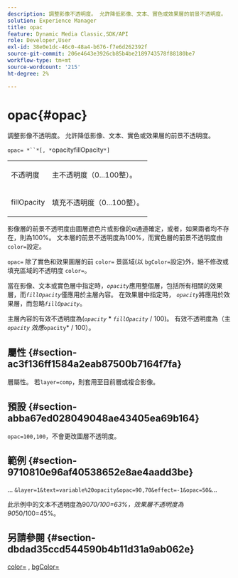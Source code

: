 ```yaml
---
description: 調整影像不透明度。 允許降低影像、文本、實色或效果層的前景不透明度。
solution: Experience Manager
title: opac
feature: Dynamic Media Classic,SDK/API
role: Developer,User
exl-id: 38e0e1dc-46c0-48a4-b676-f7e6d262392f
source-git-commit: 206e4643e3926cb85b4be2189743578f88180be7
workflow-type: tm+mt
source-wordcount: '215'
ht-degree: 2%

---
```


# opac{#opac}

調整影像不透明度。 允許降低影像、文本、實色或效果層的前景不透明度。

`opac= *``*[, *`opacityfillOpacity`*]`

<table id="simpletable_DA4B5D86C496480886FADB284AD6047F"> 
 <tr class="strow"> 
  <td class="stentry"> <p><span class="varname"> 不透明度</span> </p> </td> 
  <td class="stentry"> <p>主不透明度（0...100整）。 </p></td> 
 </tr> 
 <tr class="strow"> 
  <td class="stentry"> <p><span class="varname"> fillOpacity</span> </p></td> 
  <td class="stentry"> <p>填充不透明度（0...100整）。 </p></td> 
 </tr> 
</table>

影像層的前景不透明度由圖層遮色片或影像的α通道確定，或者，如果兩者均不存在，則為100%。 文本層的前景不透明度為100%，而實色層的前景不透明度由`color=`設定。

`opac=` 除了實色和效果圖層的前 `color=` 景區域(以 `bgColor=`設定)外，絕不修改或填充區域的不透明度 `color=`。

當在影像、文本或實色層中指定時，*`opacity`*&#x200B;應用整個層，包括所有相關的效果層，而&#x200B;*`fillOpacity`*&#x200B;僅應用於主層內容。 在效果層中指定時， *`opacity`*&#x200B;將應用於效果層，而忽略&#x200B;*`fillOpacity`*。

主層內容的有效不透明度為(*`opacity`* * *`fillOpacity`* / 100)。 有效不透明度為（主&#x200B;*`opacity`* *效應&#x200B;*`opacity`* / 100）。

## 屬性 {#section-ac3f136ff1584a2eab87500b7164f7fa}

層屬性。 若`layer=comp`，則套用至目前層或複合影像。

## 預設 {#section-abba67ed028049048ae43405ea69b164}

`opac=100,100`，不會更改圖層不透明度。

## 範例 {#section-9710810e96af40538652e8ae4aadd3be}

… `&layer=1&text=variable%20opacity&opac=90,70&effect=-1&opac=50&`…

此示例中的文本不透明度為90*70/100=63%，效果層不透明度為90*50/100=45%。

## 另請參閱 {#section-dbdad35ccd544590b4b11d31a9ab062e}

[color=](/help/aem-is-ir-api/is-api/http-ref/image-serving-api-ref/c-http-protocol-reference/c-data-types/r-is-http-color.md) ,  [bgColor=](../../../../../is-api/http-ref/image-serving-api-ref/c-http-protocol-reference/c-command-reference/r-bgcolor.md#reference-441371ba4ef54fe781887c5ae448f6ab)
